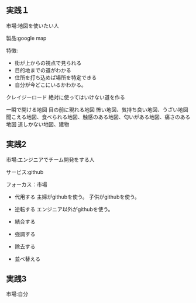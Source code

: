 ## 実践１
市場:地図を使いたい人

製品:google map

特徴:
- 街が上からの視点で見られる
- 目的地までの道がわかる
- 住所を打ち込めば場所を特定できる
- 自分が今どこにいるかわかる。

クレイジーロード
絶対に使ってはいけない道を作る

一瞬で開ける地図
目の前に現れる地図
怖い地図、気持ち良い地図、うざい地図
聞こえる地図、食べられる地図、触感のある地図、匂いがある地図、痛さのある地図
道しかない地図、建物

## 実践2
市場:エンジニアでチーム開発をする人

サービス:github

フォーカス：市場

- 代用する
主婦がgithubを使う。
子供がgithubを使う。
- 逆転する
エンジニア以外がgithubを使う。
- 結合する

- 強調する
- 除去する
- 並べ替える

## 実践3
市場:自分

